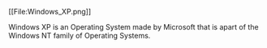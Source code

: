 [[File:Windows_XP.png]]

Windows XP is an Operating System made by Microsoft that is apart of the Windows NT family of Operating Systems.
